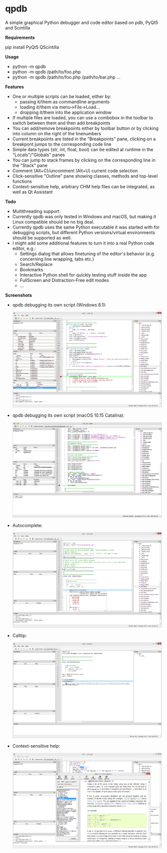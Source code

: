 # qpdb
A simple graphical Python debugger and code editor based on pdb, PyQt5 and Scintilla

**Requirements**

pip install PyQt5 QScintilla

**Usage**

* python -m qpdb
* python -m qpdb /path/to/foo.php
* python -m qpdb /path/to/foo.php /path/to/bar.php ...

**Features**

* One or multiple scripts can be loaded, either by:
    * passing it/them as commandline arguments
    * loading it/them via menu->File->Load...
    * dropping it/them into the application window
* If multiple files are loaded, you can use a combobox in the toolbar to switch between them and then add breakpoints
* You can add/remove breakpoints either by toolbar button or by clicking into column on the right of the linenumbers
* Current breakpoints are listed in the "Breakpoints" pane, clicking on a breakpont jumps to the corresponding code line
* Simple data types (str, int, float, bool) can be edited at runtime in the "Locals"/"Globals" panes
* You can jump to stack frames by clicking on the corresponding line in the "Stack" pane
* Comment (Alt+C)/uncomment (Alt+U) current code selection
* Click-sensitive "Outline" pane showing classes, methods and top-level functions
* Context-sensitive help, arbitrary CHM help files can be integrated, as well as Qt Assistant

**Todo**

* Multithreading support
* Currently qpdb was only tested in Windows and macOS, but making it Linux compatible should be no big deal.
* Currently qpdb uses the same Python executable it was started with for debugging scripts, but different Python versions/virtual environments should be supported as well.
* I might add some additional features to turn it into a real Python code editor, e.g.:
    * Settings dialog that allows finetuning of the editor's behavior (e.g. concerning line wrapping, tabs etc.)
    * Search/Replace
    * Bookmarks
    * Interactive Python shell for quickly testing stuff inside the app
    * FullScreen and Distraction-Free edit modes
    * ...

**Screenshots**

* qpdb debugging its own script (Windows 8.1):

  ![](screenshots/qpdb_debugging.png)

* qpdb debugging its own script (macOS 10.15 Catalina):

  ![](screenshots/qpdb_debugging_macos.png)

* Autocomplete:

  ![](screenshots/qpdb_autocomplete.png)

* Calltip:

  ![](screenshots/qpdb_calltip.png)

* Context-sensitive help:

  ![](screenshots/qpdb_help.png)
